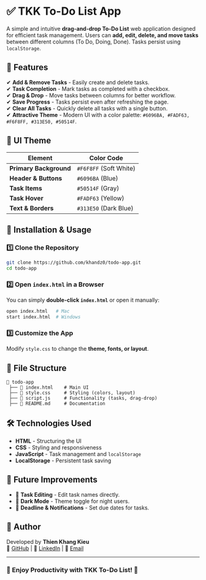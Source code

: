 # ✅ TKK To-Do List App

A simple and intuitive **drag-and-drop To-Do List** web application designed for efficient task management. Users can **add, edit, delete, and move tasks** between different columns (To Do, Doing, Done). Tasks persist using `localStorage`.

## 🌟 Features

✔ **Add & Remove Tasks** - Easily create and delete tasks.  
✔ **Task Completion** - Mark tasks as completed with a checkbox.  
✔ **Drag & Drop** - Move tasks between columns for better workflow.  
✔ **Save Progress** - Tasks persist even after refreshing the page.  
✔ **Clear All Tasks** - Quickly delete all tasks with a single button.  
✔ **Attractive Theme** - Modern UI with a color palette: `#6096BA, #FADF63, #F6F8FF, #313E50, #50514F`.

## 🎨 UI Theme

| Element                | Color Code             |
| ---------------------- | ---------------------- |
| **Primary Background** | `#F6F8FF` (Soft White) |
| **Header & Buttons**   | `#6096BA` (Blue)       |
| **Task Items**         | `#50514F` (Gray)       |
| **Task Hover**         | `#FADF63` (Yellow)     |
| **Text & Borders**     | `#313E50` (Dark Blue)  |

## 🚀 Installation & Usage

### 1️⃣ Clone the Repository

```sh
git clone https://github.com/khandz0/todo-app.git
cd todo-app
```

### 2️⃣ Open `index.html` in a Browser

You can simply **double-click `index.html`** or open it manually:

```sh
open index.html   # Mac
start index.html  # Windows
```

### 3️⃣ Customize the App

Modify `style.css` to change the **theme, fonts, or layout**.

## 📜 File Structure

```
📂 todo-app
 ├── 📄 index.html    # Main UI
 ├── 📜 style.css     # Styling (colors, layout)
 ├── 📜 script.js     # Functionality (tasks, drag-drop)
 ├── 📜 README.md     # Documentation
```

## 🛠️ Technologies Used

- **HTML** - Structuring the UI
- **CSS** - Styling and responsiveness
- **JavaScript** - Task management and `localStorage`
- **LocalStorage** - Persistent task saving

## 🎯 Future Improvements

- 🔹 **Task Editing** - Edit task names directly.
- 🔹 **Dark Mode** - Theme toggle for night users.
- 🔹 **Deadline & Notifications** - Set due dates for tasks.

## 📌 Author

Developed by **Thien Khang Kieu**  
🔗 [GitHub](https://github.com/khandz0) | 🔗 [LinkedIn](https://www.linkedin.com/in/thienkhangkieu2606) | 📧 [Email](mailto:kieuth24@gmail.com)

---

### **🔹 Enjoy Productivity with TKK To-Do List!** 🎉

